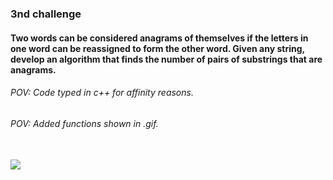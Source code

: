 <p><h3> 3nd challenge </h3> </p>

<p><h4>Two words can be considered anagrams of themselves if the letters in one word can be reassigned to form the other word. 
Given any string, develop an algorithm that finds the number of pairs of substrings that are anagrams.
</h4> </p>

<p><h6>POV: Code typed in c++ for affinity reasons. </h6> </p>
<p><h6>POV: Added functions shown in .gif. </h6> </p>

<br>

<img src="https://user-images.githubusercontent.com/89888583/154783706-41bcf76b-3679-4887-bc7c-d3c0c51219f7.gif" />
